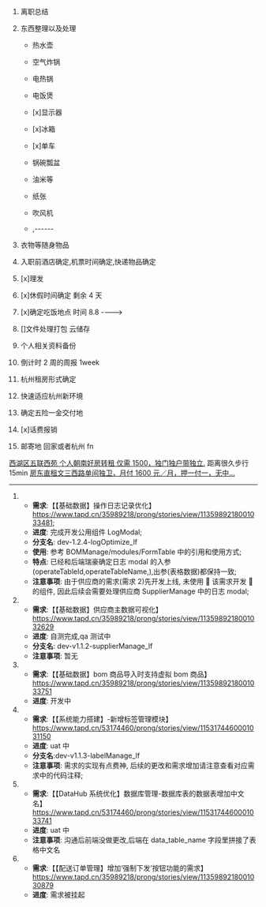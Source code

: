 <!--
 * @Author: your name
 * @Date: 2021-07-31 21:00:06
 * @LastEditTime: 2021-08-04 20:55:15
 * @LastEditors: Please set LastEditors
 * @Description: In User Settings Edit
 * @FilePath: /droplets/source/_drafts/tips.md
-->

1. 离职总结
2. 东西整理以及处理

   - 热水壶
   - 空气炸锅
   - 电热锅
   - 电饭煲
   - [x]显示器
   - [x]冰箱
   - [x]单车

   - 锅碗瓢盆
   - 油米等
   - 纸张
   - 吹风机
   - ,------

3. 衣物等随身物品
4. 入职前酒店确定,机票时间确定,快递物品确定
5. [x]理发
6. [x]休假时间确定 剩余 4 天
7. [x]确定吃饭地点 时间 8.8 ---->
8. []文件处理打包 云储存
9. 个人相关资料备份

10. 倒计时 2 周的周报 1week
11. 杭州租房形式确定
12. 快速适应杭州新环境
13. 确定五险一金交付地
14. [x]话费报销
15. 邮寄地 回家或者杭州 fn

[西湖区五联西苑 个人朝南好房转租 仅需 1500，独门独户带独立.](https://www.douban.com/group/topic/240645340/) 距离很久步行 15min
[房东直租文三西路单间独卫，月付 1600 元／月，押一付一，无中...](https://www.douban.com/group/topic/240613388/)

---

1.  - **需求**:【【基础数据】操作日志记录优化】
      https://www.tapd.cn/35989218/prong/stories/view/1135989218001033481;
    - **进度**: 完成开发公用组件 LogModal;
    - **分支名**: dev-1.2.4-logOptimize_lf
    - **使用**: 参考 BOMManage/modules/FormTable 中的引用和使用方式;
    - **特点**: 已经和后端瑞豪确定日志 modal 的入参(operateTableId,operateTableName,),出参(表格数据)都保持一致;
    - **注意事项**: 由于供应商的需求(需求 2)先开发上线, 未使用  该需求开发  的组件, 因此后续会需要处理供应商 SupplierManage 中的日志 modal;

2.  - **需求**:【【基础数据】供应商主数据可视化】
      https://www.tapd.cn/35989218/prong/stories/view/1135989218001032629
    - **进度**: 自测完成,qa 测试中
    - **分支名**: dev-v1.1.2-supplier​Manage_lf
    - **注意事项**: 暂无

3.  - **需求**:【【基础数据】bom 商品导入时支持虚拟 bom 商品】
      https://www.tapd.cn/35989218/prong/stories/view/1135989218001033751
    - **进度**: 开发中

4.  - **需求**:【【系统能力搭建】-新增标签管理模块】
      https://www.tapd.cn/53174460/prong/stories/view/1153174460001031150
    - **进度**: uat 中
    - **分支名**:dev-v1.1.3-labelManage_lf
    - **注意事项**: 需求的实现有点费神, 后续的更改和需求增加请注意查看对应需求中的代码注释;

5.  - **需求**:【【DataHub 系统优化】数据库管理-数据库表的数据表增加中文名】
      https://www.tapd.cn/53174460/prong/stories/view/1153174460001033741
    - **进度**: uat 中
    - **注意事项**: 沟通后前端没做更改,后端在 data_table_name 字段里拼接了表格中文名

6.  - **需求**:【【配送订单管理】增加‘强制下发’按钮功能的需求】
      https://www.tapd.cn/35989218/prong/stories/view/1135989218001030879
    - **进度**: 需求被挂起
